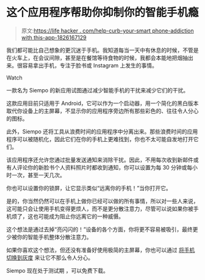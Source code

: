 # 这个应用程序帮助你抑制你的智能手机瘾

> 原文:[https://life hacker . com/help-curb-your-smart phone-addiction with this-app-1826167129](https://lifehacker.com/help-curb-your-smartphone-addiction-with-this-app-1826167129)

我们都可能比自己想象的更沉迷于手机。我知道每当一天中有休息的时候，不管是在火车上，在会议间隙，甚至是在餐馆等待食物的时候，我都会本能地把烟抽出来。很容易拿出手机，专注于脸书或 Instagram 上发生的事情。

Watch

一款名为 Siempo 的新应用试图通过减少智能手机的干扰来减少它们的干扰。

这款应用目前只适用于 Android，它可以作为一个启动器，用一个简化的黑白版本取代你设备上的主屏幕，不显示你的应用程序旁边所有那些彩色的、往往令人分心的图标。

此外，Siempo 还将工具从浪费时间的应用程序中分离出来。那些浪费时间的应用程序可以被随机化，因此它们在你的手机上更难找到，你也不太可能自发地打开它们。

该应用程序还允许您通过批量发送通知来消除干扰。因此，不用每次收到新邮件或有人评论你的新脸书个人资料照片时都收到通知，你可以设置为每 30 分钟或每小时一次，甚至一天几次。

你也可以设置你的锁屏，让它显示类似“远离你的手机！”当你打开它。

是的，你当然仍然可以在手机上做你已经可以做的所有事情，所以对一些人来说，这可能只会让使用手机变得更烦人，而不是更分散注意力，尽管可以说如果你被手机烦了，这也可能成为阻止你远离它的一种威慑。

这个想法是通过去掉“亮闪闪的！”设备的各个方面，你将更不容易被吸引，最终更少被你的智能手机整体分散注意力。

如果你喜欢这个想法，但还没有准备好使用极简的主屏幕，你也可以通过 [将手机切换到灰度](https://lifehacker.com/change-your-screen-to-grayscale-to-combat-phone-addicti-1795821843) 来让它不那么令人分心。

Siempo 现在处于测试期 ，可以免费下载。